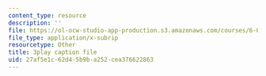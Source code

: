 ```yaml
---
content_type: resource
description: ''
file: https://ol-ocw-studio-app-production.s3.amazonaws.com/courses/6-006-introduction-to-algorithms-fall-2011/27af5e1c62d45b9ba252cea376622863_ozsuci5pIso.vtt
file_type: application/x-subrip
resourcetype: Other
title: 3play caption file
uid: 27af5e1c-62d4-5b9b-a252-cea376622863
---
```

